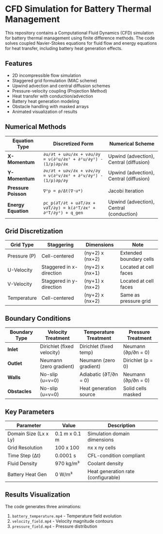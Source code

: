 # CFD Simulation for Battery Thermal Management

This repository contains a Computational Fluid Dynamics (CFD) simulation for battery thermal management using finite difference methods. The code solves coupled Navier-Stokes equations for fluid flow and energy equations for heat transfer, including battery heat generation effects.

## Features
- 2D incompressible flow simulation
- Staggered grid formulation (MAC scheme)
- Upwind advection and central diffusion schemes
- Pressure-velocity coupling (Projection Method)
- Heat transfer with conduction/advection
- Battery heat generation modeling
- Obstacle handling with masked arrays
- Animated visualization of results

## Numerical Methods

| Equation Type          | Discretized Form                                                                 | Numerical Scheme          |
|------------------------|---------------------------------------------------------------------------------|---------------------------|
| **X-Momentum**         | `∂u/∂t + u∂u/∂x + v∂u/∂y = ν(∂²u/∂x² + ∂²u/∂y²) - (1/ρ)∂p/∂x`                   | Upwind (advection), Central (diffusion) |
| **Y-Momentum**         | `∂v/∂t + u∂v/∂x + v∂v/∂y = ν(∂²v/∂x² + ∂²v/∂y²) - (1/ρ)∂p/∂y`                   | Upwind (advection), Central (diffusion) |
| **Pressure Poisson**   | `∇²p = ρ/Δt(∇·u*)`                                                              | Jacobi Iteration          |
| **Energy Equation**    | `ρc_p(∂T/∂t + u∂T/∂x + v∂T/∂y) = k(∂²T/∂x² + ∂²T/∂y²) + q_gen`                   | Upwind (advection), Central (conduction) |

## Grid Discretization

| Grid Type      | Staggering                        | Dimensions          | Note                                |
|----------------|-----------------------------------|---------------------|-------------------------------------|
| Pressure (P)   | Cell-centered                    | (ny+2) x (nx+2)     | Extended boundary cells            |
| U-Velocity     | Staggered in x-direction         | (ny+2) x (nx+1)     | Located at cell faces              |
| V-Velocity     | Staggered in y-direction         | (ny+1) x (nx+2)     | Located at cell faces              |
| Temperature    | Cell-centered                    | (ny+2) x (nx+2)     | Same as pressure grid              |

## Boundary Conditions

| Boundary Type  | Velocity Treatment               | Temperature Treatment       | Pressure Treatment          |
|----------------|-----------------------------------|------------------------------|------------------------------|
| **Inlet**      | Dirichlet (fixed velocity)       | Dirichlet (fixed temp)       | Neumann (∂p/∂n = 0)         |
| **Outlet**     | Neumann (zero gradient)          | Neumann (zero gradient)      | Dirichlet (p = 0)           |
| **Walls**      | No-slip (u=v=0)                  | Adiabatic (∂T/∂n = 0)        | Neumann (∂p/∂n = 0)         |
| **Obstacles**  | No-slip (u=v=0)                  | Heat generation source       | Solid cells masked          |

## Key Parameters

| Parameter              | Value               | Description                          |
|------------------------|---------------------|--------------------------------------|
| Domain Size (Lx x Ly)  | 0.1 m x 0.1 m       | Simulation domain dimensions        |
| Grid Resolution        | 100 x 100           | nx x ny cells                       |
| Time Step (Δt)         | 0.0001 s            | CFL-condition compliant             |
| Fluid Density          | 970 kg/m³           | Coolant density                     |
| Battery Heat Gen       | 0 W/m³              | Heat generation rate (configurable) |

## Results Visualization
The code generates three animations:
1. `battery_temperature.mp4` - Temperature field evolution
2. `velocity_field.mp4` - Velocity magnitude contours
3. `pressure_field.mp4` - Pressure distribution
